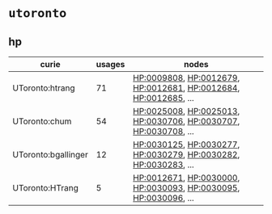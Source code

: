 # `utoronto`

## hp

| curie               |   usages | nodes                                                                                                                                                                                                                                                                                            |
|---------------------|----------|--------------------------------------------------------------------------------------------------------------------------------------------------------------------------------------------------------------------------------------------------------------------------------------------------|
| UToronto:htrang     |       71 | [HP:0009808](http://purl.obolibrary.org/obo/HP_0009808), [HP:0012679](http://purl.obolibrary.org/obo/HP_0012679), [HP:0012681](http://purl.obolibrary.org/obo/HP_0012681), [HP:0012684](http://purl.obolibrary.org/obo/HP_0012684), [HP:0012685](http://purl.obolibrary.org/obo/HP_0012685), ... |
| UToronto:chum       |       54 | [HP:0025008](http://purl.obolibrary.org/obo/HP_0025008), [HP:0025013](http://purl.obolibrary.org/obo/HP_0025013), [HP:0030706](http://purl.obolibrary.org/obo/HP_0030706), [HP:0030707](http://purl.obolibrary.org/obo/HP_0030707), [HP:0030708](http://purl.obolibrary.org/obo/HP_0030708), ... |
| UToronto:bgallinger |       12 | [HP:0030125](http://purl.obolibrary.org/obo/HP_0030125), [HP:0030277](http://purl.obolibrary.org/obo/HP_0030277), [HP:0030279](http://purl.obolibrary.org/obo/HP_0030279), [HP:0030282](http://purl.obolibrary.org/obo/HP_0030282), [HP:0030283](http://purl.obolibrary.org/obo/HP_0030283), ... |
| UToronto:HTrang     |        5 | [HP:0012671](http://purl.obolibrary.org/obo/HP_0012671), [HP:0030000](http://purl.obolibrary.org/obo/HP_0030000), [HP:0030093](http://purl.obolibrary.org/obo/HP_0030093), [HP:0030095](http://purl.obolibrary.org/obo/HP_0030095), [HP:0030096](http://purl.obolibrary.org/obo/HP_0030096), ... |

